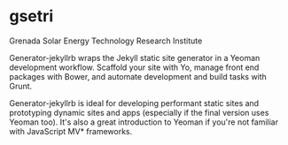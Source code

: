 gsetri
======

Grenada Solar Energy Technology Research Institute

Generator-jekyllrb wraps the Jekyll static site generator in a Yeoman development workflow. Scaffold your site with Yo, manage front end packages with Bower, and automate development and build tasks with Grunt.

Generator-jekyllrb is ideal for developing performant static sites and prototyping dynamic sites and apps (especially if the final version uses Yeoman too). It's also a great introduction to Yeoman if you're not familiar with JavaScript MV* frameworks.
